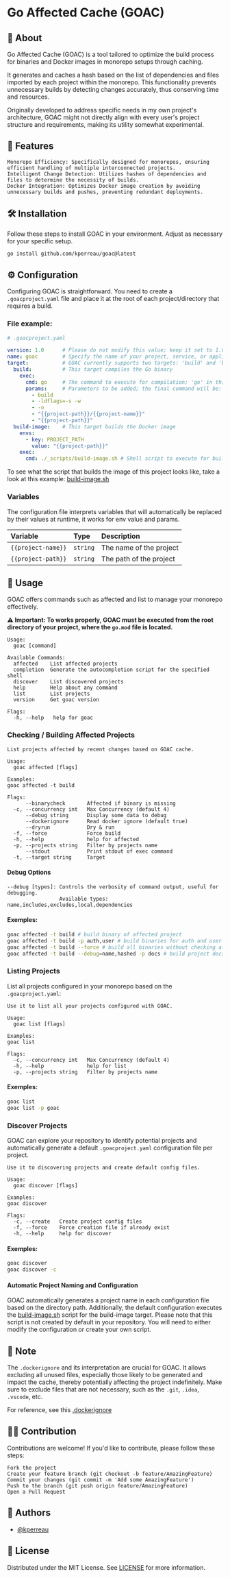 # Go Affected Cache (GOAC)

## 📖 About
Go Affected Cache (GOAC) is a tool tailored to optimize the build process for binaries and Docker images in monorepo setups through caching.

It generates and caches a hash based on the list of dependencies and files imported by each project within the monorepo. This functionality prevents unnecessary builds by detecting changes accurately, thus conserving time and resources.

Originally developed to address specific needs in my own project's architecture, GOAC might not directly align with every user's project structure and requirements, making its utility somewhat experimental.

## 🌟 Features
    Monorepo Efficiency: Specifically designed for monorepos, ensuring efficient handling of multiple interconnected projects.
    Intelligent Change Detection: Utilizes hashes of dependencies and files to determine the necessity of builds.
    Docker Integration: Optimizes Docker image creation by avoiding unnecessary builds and pushes, preventing redundant deployments.

## 🛠 Installation
Follow these steps to install GOAC in your environment. Adjust as necessary for your specific setup.

```bash
go install github.com/kperreau/goac@latest
```

## ⚙️ Configuration
Configuring GOAC is straightforward. You need to create a `.goacproject.yaml` file and place it at the root of each project/directory that requires a build.

### File example:
```yaml
# .goacproject.yaml

version: 1.0      # Please do not modify this value; keep it set to 1.0
name: goac        # Specify the name of your project, service, or application here
target:           # GOAC currently supports two targets: 'build' and 'build-image'
  build:          # This target compiles the Go binary
    exec:
      cmd: go     # The command to execute for compilation; 'go' in this case
      params:     # Parameters to be added; the final command will be: go build -ldflags="-s -w" -o ./goac goac
        - build
        - -ldflags=-s -w
        - -o
        - "{{project-path}}/{{project-name}}"
        - "{{project-path}}"
  build-image:    # This target builds the Docker image
    envs:
      - key: PROJECT_PATH
        value: "{{project-path}}"
    exec:
      cmd: ./_scripts/build-image.sh # Shell script to execute for building the image
```

To see what the script that builds the image of this project looks like, take a look at this example: [build-image.sh](./_scripts/build-image.sh)

### Variables
The configuration file interprets variables that will automatically be replaced by their values at runtime, it works for env value and params.

| Variable           | Type     | Description             |
|:-------------------| :------- |:------------------------|
| `{{project-name}}` | `string` | The name of the project |
| `{{project-path}}` | `string` | The path of the project |

## 🚀 Usage
GOAC offers commands such as affected and list to manage your monorepo effectively.

**⚠️ Important: To works properly, GOAC must be executed from the root directory of your project, where the `go.mod` file is located.**

```
Usage:
  goac [command]

Available Commands:
  affected    List affected projects
  completion  Generate the autocompletion script for the specified shell
  discover    List discovered projects
  help        Help about any command
  list        List projects
  version     Get goac version

Flags:
  -h, --help   help for goac
```

### Checking / Building Affected Projects
```
List projects affected by recent changes based on GOAC cache.

Usage:
  goac affected [flags]

Examples:
goac affected -t build

Flags:
      --binarycheck       Affected if binary is missing
  -c, --concurrency int   Max Concurrency (default 4)
      --debug string      Display some data to debug
      --dockerignore      Read docker ignore (default true)
      --dryrun            Dry & run
  -f, --force             Force build
  -h, --help              help for affected
  -p, --projects string   Filter by projects name
      --stdout            Print stdout of exec command
  -t, --target string     Target
```
#### Debug Options
```
--debug [types]: Controls the verbosity of command output, useful for debugging.
                 Available types: name,includes,excludes,local,dependencies
```

#### Exemples:
```bash
goac affected -t build # build binary of affected project
goac affected -t build -p auth,user # build binaries for auth and user service
goac affected -t build --force # build all binaries without checking affected projects
goac affected -t build --debug=name,hashed -p docs # build project docs with debug to display project name and hashed files
```

### Listing Projects
List all projects configured in your monorepo based on the `.goacproject.yaml`:

```
Use it to list all your projects configured with GOAC.

Usage:
  goac list [flags]

Examples:
goac list

Flags:
  -c, --concurrency int   Max Concurrency (default 4)
  -h, --help              help for list
  -p, --projects string   Filter by projects name
```
#### Exemples:
```bash
goac list
goac list -p goac
```


### Discover Projects
GOAC can explore your repository to identify potential projects and automatically generate a default `.goacproject.yaml` configuration file per project.

```
Use it to discovering projects and create default config files.

Usage:
  goac discover [flags]

Examples:
goac discover

Flags:
  -c, --create   Create project config files
  -f, --force    Force creation file if already exist
  -h, --help     help for discover
```

#### Exemples:
```bash
goac discover
goac discover -c
```

#### Automatic Project Naming and Configuration
GOAC automatically generates a project name in each configuration file based on the directory path.
Additionally, the default configuration executes the [build-image.sh](./_scripts/build-image.sh) script for the build-image target.
Please note that this script is not created by default in your repository. You will need to either modify the configuration or create your own script.

## 📘 Note
The `.dockerignore` and its interpretation are crucial for GOAC.
It allows excluding all unused files, especially those likely to be generated and impact the cache, thereby potentially affecting the project indefinitely.
Make sure to exclude files that are not necessary, such as the `.git`, `.idea`, `.vscode`, etc.

For reference, see this [.dockerignore](.dockerignore)


## 👨‍💻 Contribution
Contributions are welcome! If you'd like to contribute, please follow these steps:

    Fork the project
    Create your feature branch (git checkout -b feature/AmazingFeature)
    Commit your changes (git commit -m 'Add some AmazingFeature')
    Push to the branch (git push origin feature/AmazingFeature)
    Open a Pull Request

## 📝 Authors
- [@kperreau](https://www.github.com/kperreau)

## 📄 License
Distributed under the MIT License. See [LICENSE](./LICENSE) for more information.
